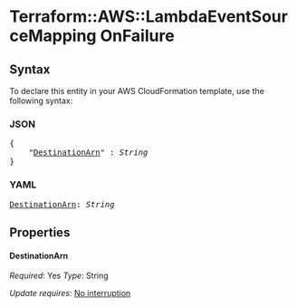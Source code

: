 # Terraform::AWS::LambdaEventSourceMapping OnFailure

## Syntax

To declare this entity in your AWS CloudFormation template, use the following syntax:

### JSON

<pre>
{
    "<a href="#destinationarn" title="DestinationArn">DestinationArn</a>" : <i>String</i>
}
</pre>

### YAML

<pre>
<a href="#destinationarn" title="DestinationArn">DestinationArn</a>: <i>String</i>
</pre>

## Properties

#### DestinationArn

_Required_: Yes
_Type_: String

_Update requires_: [No interruption](https://docs.aws.amazon.com/AWSCloudFormation/latest/UserGuide/using-cfn-updating-stacks-update-behaviors.html#update-no-interrupt)

